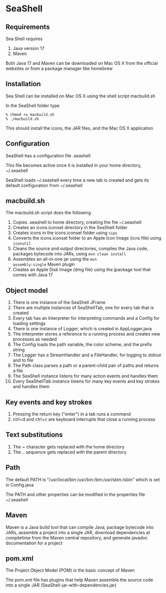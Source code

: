 # SeaShell

## Requirements
Sea Shell requires
1. Java version 17
2. Maven

Both Java 17 and Maven can be downloaded on Mac OS X from the official websites or from a package manager like homebrew

## Installation
Sea Shell can be installed on Mac OS X using the shell script macbuild.sh

In the SeaShell folder type

    % chmod +x macbuild.sh
    % ./macbuild.sh 

This should install the icons, the JAR files, and the Mac OS X application

## Configuration
SeaShell has a configuration file .seashell 

This file becomes active once it is installed in your home directory, ~/.seashell

SeaShell loads ~/.seashell every time a new tab is created and gets its default configuration from ~/.seashell

## macbuild.sh
The macbuild.sh script does the following
1. Copies .seashell to home directory, creating the file ~/.seashell 
2. Creates an icons.iconset directory in the SeaShell folder
3. Creates icons in the icons.iconset folder using <code>sips</code>
4. Converts the icons.iconset folder to an Apple Icon Image (icns file) using <code>iconutil</code>
5. Cleans the source and output directories, compiles the Java code, packages bytecode into JARs, using <code>mvn clean install</code>
6. Assembles an all-in-one jar using the <code>mvn assembly:single</code> Maven plugin
7. Creates an Apple Disk Image (dmg file) using the jpackage tool that comes with Java 17

## Object model 
1. There is one instance of the SeaShell JFrame 
2. There are multiple instances of SeaShellTab, one for every tab that is created 
3. Every tab has an Interpreter for interpreting commands and a Config for loading settings 
4. There is one instance of Logger, which is created in AppLogger.java 
5. The Interpreter stores a reference to a running process and creates new processes as needed 
6. The Config loads the path variable, the color scheme, and the prefix string 
7. The Logger has a StreamHandler and a FileHandler, for logging to stdout and to file 
8. The Path class parses a path or a parent-child pair of paths and returns a file
9. The SeaShell instance listens for many action events and handles them
10. Every SeaShellTab instance listens for many key events and key strokes and handles them

## Key events and key strokes
1. Pressing the return key ("enter") in a tab runs a command
2. ctrl+d and ctrl+c are keyboard interrupts that close a running process

## Text substitutions
1. The ~ character gets replaced with the home directory
2. The .. sequence gets replaced with the parent directory

## Path
The default PATH is "/usr/local/bin:/usr/bin:/bin:/usr/sbin:/sbin" which is set in Config.java

The PATH and other properties can be modified in the properties file ~/.seashell

## Maven
Maven is a Java build tool that can compile Java, package bytecode into JARs, assemble a project into a single JAR, download dependencies at compiletime from the Maven central repository, and generate javadoc documentation for a project

## pom.xml
The Project Object Model (POM) is the basic concept of Maven

The pom.xml file has plugins that help Maven assemble the source code into a single JAR (SeaShell-jar-with-dependencies.jar)
